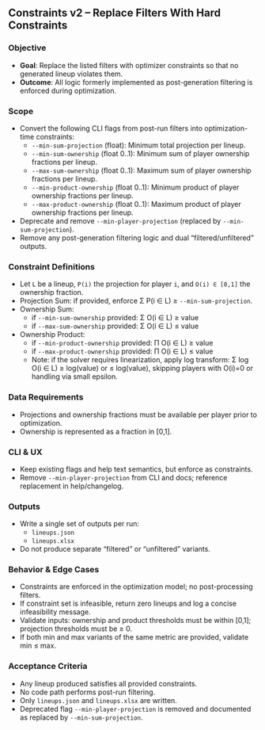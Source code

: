 ## Constraints v2 – Replace Filters With Hard Constraints

### Objective
- **Goal**: Replace the listed filters with optimizer constraints so that no generated lineup violates them.
- **Outcome**: All logic formerly implemented as post-generation filtering is enforced during optimization.

### Scope
- Convert the following CLI flags from post-run filters into optimization-time constraints:
  - `--min-sum-projection` (float): Minimum total projection per lineup.
  - `--min-sum-ownership` (float 0..1): Minimum sum of player ownership fractions per lineup.
  - `--max-sum-ownership` (float 0..1): Maximum sum of player ownership fractions per lineup.
  - `--min-product-ownership` (float 0..1): Minimum product of player ownership fractions per lineup.
  - `--max-product-ownership` (float 0..1): Maximum product of player ownership fractions per lineup.
- Deprecate and remove `--min-player-projection` (replaced by `--min-sum-projection`).
- Remove any post-generation filtering logic and dual “filtered/unfiltered” outputs.

### Constraint Definitions
- Let `L` be a lineup, `P(i)` the projection for player `i`, and `O(i) ∈ [0,1]` the ownership fraction.
- Projection Sum: if provided, enforce Σ P(i ∈ L) ≥ `--min-sum-projection`.
- Ownership Sum:
  - if `--min-sum-ownership` provided: Σ O(i ∈ L) ≥ value
  - if `--max-sum-ownership` provided: Σ O(i ∈ L) ≤ value
- Ownership Product:
  - if `--min-product-ownership` provided: Π O(i ∈ L) ≥ value
  - if `--max-product-ownership` provided: Π O(i ∈ L) ≤ value
  - Note: if the solver requires linearization, apply log transform: Σ log O(i ∈ L) ≥ log(value) or ≤ log(value), skipping players with O(i)=0 or handling via small epsilon.

### Data Requirements
- Projections and ownership fractions must be available per player prior to optimization.
- Ownership is represented as a fraction in [0,1].

### CLI & UX
- Keep existing flags and help text semantics, but enforce as constraints.
- Remove `--min-player-projection` from CLI and docs; reference replacement in help/changelog.

### Outputs
- Write a single set of outputs per run:
  - `lineups.json`
  - `lineups.xlsx`
- Do not produce separate “filtered” or “unfiltered” variants.

### Behavior & Edge Cases
- Constraints are enforced in the optimization model; no post-processing filters.
- If constraint set is infeasible, return zero lineups and log a concise infeasibility message.
- Validate inputs: ownership and product thresholds must be within [0,1]; projection thresholds must be ≥ 0.
- If both min and max variants of the same metric are provided, validate min ≤ max.

### Acceptance Criteria
- Any lineup produced satisfies all provided constraints.
- No code path performs post-run filtering.
- Only `lineups.json` and `lineups.xlsx` are written.
- Deprecated flag `--min-player-projection` is removed and documented as replaced by `--min-sum-projection`.
